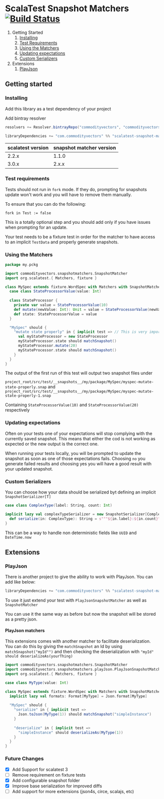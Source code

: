 # ScalaTest Snapshot Matchers [![Build Status](https://travis-ci.org/commodityvectors/scalatest-snapshot-matchers.svg?branch=master)](https://travis-ci.org/commodityvectors/scalatest-snapshot-matchers)

1. Getting Started
    1. [Installing](#installing)
    1. [Test Requirements](#test-requirements)
    1. [Using the Matchers](#using-the-matchers)
    1. [Updating expectations](#updating-expectations)
    1. [Custom Serializers](#custom-serializers)
1. Extensions
    1. [PlayJson](#playjson)
    
## Getting started

### Installing

Add this library as a test dependency of your project

Add bintray resolver

```scala
resolvers += Resolver.bintrayRepo("commodityvectors", "commodityvectors-releases")
```

```scala
libraryDependencies += "com.commodityvectors" %% "scalatest-snapshot-matcher-core" % "2.0.1"
```

| scalatest version | snapshot matcher version |
|-------------------|--------------------------|
|      2.2.x        |          1.1.0           |
|      3.0.x        |          2.x.x           |

### Test requirements

Tests should not run in `fork` mode. If they do, prompting for snapshots update won't work and you will have to remove them manually.

To ensure that you can do the following:

```
fork in Test := false
```

This is a totally optional step and you should add only if you have issues when prompting for an update.

Your test needs to be a fixture test in order for the matcher to have access to an implicit `TestData` and properly generate snapshots.

### Using the Matchers

```scala
package my.pckg

import commodityvectors.snapshotmatchers.SnapshotMatcher
import org.scalatest.{ Matchers, fixture }

class MySpec extends fixture.WordSpec with Matchers with SnapshotMatcher {
  case class StateProcessorValue(value: Int)
  
  class StateProcessor {
    private var value = StateProcessorValue(10)
    def mutate(newValue: Int): Unit = value = StateProcessorValue(newValue)
    def state: StateProcessorValue = value
  }

  "MySpec" should {
    "mutate state properly" in { implicit test => // This is very important  
      val myStateProcessor = new StateProcessor
      myStateProcessor.state should matchSnapshot()
      myStateProcessor.mutate(20)
      myStateProcessor.state should matchSnapshot()
    }
  }
}
```

The output of the first run of this test will output two snapshot files under

`project_root/src/test/__snapshots__/my/package/MySpec/myspec-mutate-state-properly.snap` and `project_root/src/test/__snapshots__/my/package/MySpec/myspec-mutate-state-properly-1.snap`

Containing `StateProcessorValue(10)` and `StateProcessorValue(20)` respectively

### Updating expectations

Often on your tests one of your expectations will stop complying with the currently saved snapshot. This means that either the cod is not working as expected or the new output is the correct one.

When running your tests locally, you will be prompted to update the snapshot as soon as one of those expectations fails. Choosing `no` you generate failed results and choosing yes you will have a good result with your updated snapshot.
 
### Custom Serializers

You can choose how your data should be serialized byt defining an implicit `SnapshotSerializer[T]`

```scala
case class ComplexType(label: String, count: Int)

implicit lazy val complexTypeSerializer = new SnapshotSerializer[ComplexType] {
  def serialize(in: ComplexType): String = s"""${in.label}:${in.count}"""
}
```

This can be a way to handle non deterministic fields like `UUID` and `DateTime.now`

## Extensions

### PlayJson

There is another project to give the ability to work with PlayJson. You can add like below:

```scala
libraryDependencies += "com.commodityvectors" %% "scalatest-snapshot-matcher-play-json" % "2.0.0"
```

To use it just extend your test with `PlayJsonSnapshotMatcher` as well as `SnapshotMatcher`

You can use it the same way as before but now the snapshot will be stored as a pretty json.

#### PlayJson matchers

This extensions comes with another matcher to facilitate deserialization. 
You can do this by giving the `matchSnapshot` an Id by using `matchSnapshot("myId"")` and then
checking the deserialization with `"myId" should deserializeAs(yourThing)`

```scala
import commodityvectors.snapshotmatchers.SnapshotMatcher
import commodityvectors.snapshotmatchers.playJson.PlayJsonSnapshotMatcher
import org.scalatest.{ Matchers, fixture }

case class MyType(value: Int)

class MySpec extends fixture.WordSpec with Matchers with SnapshotMatcher with PlayJsonSnapshotMatcher {
  implicit lazy val formats: Format[MyType] = Json.format[MyType]
  
  "MySpec" should {
    "serialize" in { implicit test =>
      Json.toJson(MyType(1)) should matchSnapshot("simpleInstance")
    }
    
    "deserialize" in { implicit test =>
      "simpleInstance" should deserializeAs(MyType(1))
    }
  }
}

```

### Future Changes

- [x] Add Support for scalatest 3
- [ ] Remove requirement on fixture tests
- [x] Add configurable snapshot folder
- [x] Improve base serialization for improved diffs
- [ ] Add support for more extensions (json4s, circe, scalajs, etc)